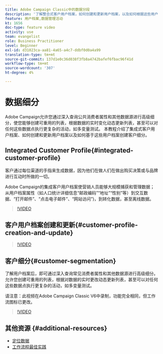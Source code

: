 ```yaml
---
title: Adobe Campaign Classic中的数据分段
description: '了解整合式客户用户档案，如何创建和更新用户档案，以及如何根据这些用户档案创建客户细分。 '
feature: 用户档案,数据管理活动
kt: 1656
doc-type: feature video
activity: use
team: evangelist
role: Business Practitioner
level: Beginner
exl-id: d31023ca-aa81-4a65-a4c7-ddbf0d0a4a99
translation-type: tm+mt
source-git-commit: 137d1e0c36d038f3fb8a4742bafef6fbac96f41d
workflow-type: tm+mt
source-wordcount: '307'
ht-degree: 4%

---
```


# 数据细分

Adobe Campaign允许您通过深入查询公共消费者属性和其他数据源进行高级细分，使您能够创建可重用的列表，根据数据的实时变化动态更新列表，甚至可以对任何这些数据点执行更复杂的活动，如多变量测试。 本教程介绍了集成式客户用户档案、如何创建和更新用户档案以及如何基于这些用户档案创建客户细分。

## Integrated Customer Profile{#integrated-customer-profile}

客户通过每位渠道的手指来生成数据，因为他们在做人们在做出购买决策或与品牌进行互动时所做的一切。

Adobe Campaign的集成客户用户档案使营销人员能够大规模捕获和管理数据；从用户档案属性（如人口统计详细信息“邮政编码”“地址”“性别”等）到交互数据、“打开邮件”、“点击电子邮件”、“网站访问”)，到转化数据，甚至离线数据。

>[!VIDEO](https://video.tv.adobe.com/v/23629?quality=12)

## 客户用户档案创建和更新{#customer-profile-creation-and-update}

>[!VIDEO](https://video.tv.adobe.com/v/23632?quality=12)

## 客户细分{#customer-segmentation}

了解用户档案后，即可通过深入查询常见消费者属性和其他数据源进行高级细分。 允许您创建可重用的列表，根据对数据的实时更改动态更新列表，甚至可以对任何这些数据点执行更复杂的活动，如多变量测试。

请注意：此视频在Adobe Campaign Classic V6中录制，功能完全相同，但工作流图标已更改。

>[!VIDEO](https://video.tv.adobe.com/v/23635?quality=12)

## 其他资源 {#additional-resources}

* [定位数据](https://docs.adobe.com/content/help/en/campaign-classic/using/automating-with-workflows/general-operation/targeting-data.html)
* [工作流程最佳实践](https://docs.adobe.com/content/help/zh-Hans/campaign-classic/using/automating-with-workflows/general-operation/workflow-best-practices.html)
